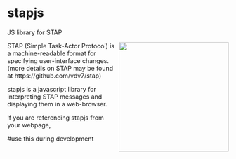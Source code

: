 # stapjs
JS library for STAP



<img src="https://raw.githubusercontent.com/vdv7/stap/master/pres/stap-icon.png" width=250 align=right>
STAP (Simple Task-Actor Protocol) is a machine-readable format for specifying user-interface changes. 
(more details on STAP may be found at https://github.com/vdv7/stap)

stapjs is a javascript library for interpreting STAP messages and displaying them in a web-browser.

if you are referencing stapjs from your webpage,

#use this during development
<script src="https://rawgit.com/vdv7/stapjs/master/stap.js">


#and use a specific branch reference in production (to make sure your code is stable)
<script src="https://cdn.rawgit.com/vdv7/stapjs/BRANCH-ID/stap.js">

BRANCH-ID may be found above this readme, on the right-hand side (looks something like this: c4117e4).
